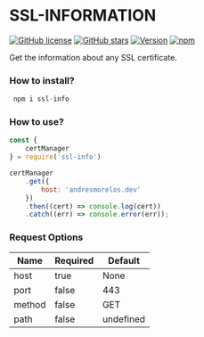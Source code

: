 # SSL-INFORMATION

[![GitHub license](https://img.shields.io/github/license/AndresMorelos/ssl-info?style=flat-square)](https://github.com/AndresMorelos/ssl-info/blob/master/LICENSE)
[![GitHub stars](https://img.shields.io/github/stars/AndresMorelos/ssl-info?style=flat-square)](https://github.com/AndresMorelos/ssl-info/stargazers)
[![Version](https://img.shields.io/npm/v/ssl-info.svg?style=flat-square)](https://www.npmjs.com/package/ssl-info)
[![npm](https://img.shields.io/npm/dw/ssl-infos?style=flat-square)](https://www.npmjs.com/package/ssl-info)

Get the information about any SSL certificate.

### How to install?
```js
 npm i ssl-info
```

### How to use?

``` js
const {
    certManager
} = require('ssl-info')

certManager
    .get({
        host: 'andresmorelos.dev'
    })
    .then((cert) => console.log(cert))
    .catch((err) => console.error(err));
```

### Request Options

| Name   | Required | Default   |
| ------ | ---------| --------- |
| host   | true     | None      |
| port   | false    | 443       |
| method | false    | GET       |
| path   | false    | undefined |
